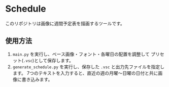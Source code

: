 # Schedule

このリポジトリは画像に週間予定表を描画するツールです。

## 使用方法

1. `main.py` を実行し、ベース画像・フォント・各曜日の配置を調整して
   プリセット(`.vsc`)として保存します。
2. `generate_schedule.py` を実行し、保存した `.vsc` と出力先ファイルを指定します。
   7つのテキストを入力すると、直近の週の月曜〜日曜の日付と共に画像に書き込みます。

